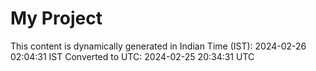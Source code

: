 # My Project

This content is dynamically generated in Indian Time (IST): 2024-02-26 02:04:31 IST
Converted to UTC: 2024-02-25 20:34:31 UTC
